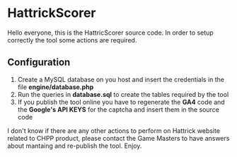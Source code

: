 # HattrickScorer
Hello everyone, this is the HattricScorer source code.
In order to setup correctly the tool some actions are required.

## Configuration
1) Create a MySQL database on you host and insert the credentials in the file **engine/database.php**
2) Run the queries in **database.sql** to create the tables required by the tool
3) If you publish the tool online you have to regenerate the **GA4** code and the **Google's API KEYS** for the captcha and insert them in the source code

I don't know if there are any other actions to perform on Hattrick website related to CHPP product, please contact the Game Masters to have answers about mantaing and re-publish the tool.
Enjoy.
